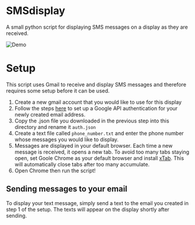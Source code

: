 # SMSdisplay

A small python script for displaying SMS messages on a display as they are received.

![Demo](a_new_message.gif)


# Setup

This script uses Gmail to receive and display SMS messages and therefore requires some setup before it can be used.

  1. Create a new gmail account that you would like to use for this display
  2. Follow the steps [here](https://developers.google.com/gmail/api/quickstart/python) to set up a Google API authentication for your newly created email address.
  3. Copy the .json file you downloaded in the previous step into this directory and rename it `auth.json`
  4. Create a text file called `phone_number.txt` and enter the phone number whose messages you would like to display.
  5. Messages are displayed in your default browser. Each time a new message is received, it opens a new tab. To avoid too many tabs staying open, set Goole Chrome as your default browser and install [xTab](https://chrome.google.com/webstore/detail/xtab/amddgdnlkmohapieeekfknakgdnpbleb?hl=en). This will automatically close tabs after too many accumulate.
  6. Open Chrome then run the script!

## Sending messages to your email

  To display your text message, simply send a text to the email you created in step 1 of the setup. The texts will appear on the display shortly after sending.
